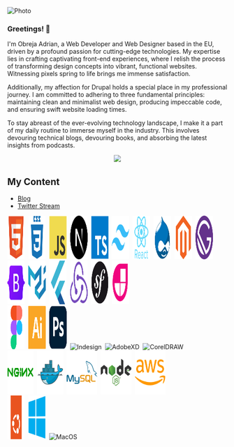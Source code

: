 ![Photo](http://pixelprowess.com/i/pow-laptopgrab.jpg)

### Greetings! 👋

I'm Obreja Adrian, a Web Developer and Web Designer based in the EU, driven by a profound passion for cutting-edge technologies. My expertise lies in crafting captivating front-end experiences, where I relish the process of transforming design concepts into vibrant, functional websites. Witnessing pixels spring to life brings me immense satisfaction.

Additionally, my affection for Drupal holds a special place in my professional journey. I am committed to adhering to three fundamental principles: maintaining clean and minimalist web design, producing impeccable code, and ensuring swift website loading times.

To stay abreast of the ever-evolving technology landscape, I make it a part of my daily routine to immerse myself in the industry. This involves devouring technical blogs, devouring books, and absorbing the latest insights from podcasts.

<div id="header" align="center">
  <img src="https://media.giphy.com/media/M9gbBd9nbDrOTu1Mqx/giphy.gif" width="100"/>
</div>

## My Content
- [Blog](https://andy.da.md/blog/)
- [Twitter Stream](https://twitter.com/andyDA)
<!---
- [YouTube Channel]()
- [Dribbble]()
-->
<div>
  <img src="https://github.com/devicons/devicon/blob/master/icons/html5/html5-original.svg" title="HTML5" alt="HTML" width="40" height="100"/>&nbsp;
  <img src="https://github.com/devicons/devicon/blob/master/icons/css3/css3-plain-wordmark.svg"  title="CSS3" alt="CSS" width="40" height="100"/>&nbsp;
  <img src="https://github.com/devicons/devicon/blob/master/icons/javascript/javascript-original.svg" title="JavaScript" alt="JavaScript" width="40" height="100"/>&nbsp;
  <img src="https://github.com/devicons/devicon/blob/master/icons/nextjs/nextjs-original.svg" title="Next.js" alt="NextJS" width="40" height="100"/>&nbsp;
  <img src="https://github.com/devicons/devicon/blob/master/icons/typescript/typescript-original.svg" title="Typescript" alt="Typescript" width="40" height="100"/>&nbsp;
  <img src="https://github.com/devicons/devicon/blob/master/icons/tailwindcss/tailwindcss-plain.svg" title="Tailwindcss" alt="Tailwindcss" width="40" height="100"/>&nbsp;
  <img src="https://github.com/devicons/devicon/blob/master/icons/react/react-original-wordmark.svg" title="React" alt="React" width="40" height="100"/>&nbsp;
  <img src="https://github.com/devicons/devicon/blob/master/icons/drupal/drupal-original.svg" title="Drupal" alt="Drupal" width="40" height="100"/>&nbsp;  
  <img src="https://github.com/devicons/devicon/blob/master/icons/magento/magento-original.svg" title="Magento" alt="Magento" width="40" height="100"/>&nbsp;
  <img src="https://github.com/devicons/devicon/blob/master/icons/gatsby/gatsby-original.svg" title="Gatsby"  alt="Gatsby" width="40" height="100"/>&nbsp;
  <img src="https://github.com/devicons/devicon/blob/master/icons/bootstrap/bootstrap-original.svg" title="bootstrap" alt="bootstrap" width="40" height="100"/>&nbsp;
  <img src="https://github.com/devicons/devicon/blob/master/icons/materialui/materialui-original.svg" title="Material UI" alt="Material UI" width="40" height="100"/>&nbsp;
  <img src="https://github.com/devicons/devicon/blob/master/icons/flutter/flutter-original.svg" title="Flutter" alt="Flutter" width="40" height="100"/>&nbsp;
  <img src="https://github.com/devicons/devicon/blob/master/icons/redux/redux-original.svg" title="Redux" alt="Redux " width="40" height="100"/>&nbsp;
  <img src="https://github.com/devicons/devicon/blob/master/icons/symfony/symfony-original.svg" title="symfony" alt="symfony " width="40" height="100"/>&nbsp; 
  <img src="https://github.com/devicons/devicon/blob/master/icons/jamstack/jamstack-original.svg" title="Jamstack" alt="Jamstack " width="40" height="100"/>&nbsp; 
  <br />
  <img src="https://github.com/devicons/devicon/blob/master/icons/figma/figma-original.svg" title="Figma" alt="Figma " width="40" height="100"/>&nbsp; 
  <img src="https://github.com/devicons/devicon/blob/master/icons/illustrator/illustrator-plain.svg" title="Illustrator" alt="Illustrator " width="40" height="100"/>&nbsp; 
  <img src="https://github.com/devicons/devicon/blob/master/icons/photoshop/photoshop-plain.svg" title="Photoshop" alt="Photoshop " width="40" height="100"/>&nbsp;
  <img src="https://www.svgrepo.com/show/31587/adobe-indesign.svg" title="Indesign" alt="Indesign " width="40" height="100"/>&nbsp;
  <img src="https://www.svgrepo.com/show/329863/adobexd.svg" title="AdobeXD" alt="AdobeXD " width="40" height="100"/>&nbsp;
  <img src="https://www.svgrepo.com/show/508792/corel-draw.svg" title="CorelDRAW" alt="CorelDRAW " width="40" height="100"/>&nbsp;
  <br />
  <img src="https://github.com/devicons/devicon/blob/master/icons/nginx/nginx-original.svg" title="nginx" alt="nginx" width="60" height="100"/>&nbsp;
  <img src="https://github.com/devicons/devicon/blob/master/icons/docker/docker-original.svg" title="docker" alt="docker" width="60" height="100"/>&nbsp;
  <img src="https://github.com/devicons/devicon/blob/master/icons/mysql/mysql-original-wordmark.svg" title="MySQL"  alt="MySQL" width="70" height="100"/>&nbsp;
  <img src="https://github.com/devicons/devicon/blob/master/icons/nodejs/nodejs-original-wordmark.svg" title="NodeJS" alt="NodeJS" width="70" height="100"/>&nbsp;
  <img src="https://github.com/devicons/devicon/blob/master/icons/amazonwebservices/amazonwebservices-plain-wordmark.svg" title="AWS" alt="AWS" width="70" height="100"/>&nbsp;
  <br />
  <img src="https://github.com/devicons/devicon/blob/master/icons/ubuntu/ubuntu-plain.svg" title="Ubuntu" alt="Ubuntu" width="40" height="100"/>&nbsp;
  <img src="https://github.com/devicons/devicon/blob/master/icons/windows8/windows8-original.svg" title="Windows" alt="Windows" width="40" height="100"/>&nbsp;
  <img src="https://www.svgrepo.com/show/354022/macos.svg" title="MacOS" alt="MacOS" width="40" height="100"/>&nbsp;
</div>

<!--
**AndyDA/AndyDA** is a ✨ _special_ ✨ repository because its `README.md` (this file) appears on your GitHub profile.




















Here are some ideas to get you started:

- 🔭 I’m currently working on ...
- 🌱 I’m currently learning ...
- 👯 I’m looking to collaborate on ...
- 🤔 I’m looking for help with ...
- 💬 Ask me about ...
- 📫 How to reach me: ...
- 😄 Pronouns: ...
- ⚡ Fun fact: ...
-->
